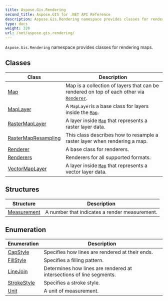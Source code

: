 ```yaml
---
title: Aspose.Gis.Rendering
second_title: Aspose.GIS for .NET API Reference
description: Aspose.Gis.Rendering namespace provides classes for rendering maps
type: docs
weight: 320
url: /net/aspose.gis.rendering/
---
```

`Aspose.Gis.Rendering` namespace provides classes for rendering maps.

## Classes

| Class | Description |
| --- | --- |
| [Map](./map/) | Map is a collection of layers that can be rendered on top of each other via [`Renderer`](../aspose.gis.rendering/renderer/). |
| [MapLayer](./maplayer/) | A `MapLayer`is a base class for layers inside the [`Map`](../aspose.gis.rendering/map/). |
| [RasterMapLayer](./rastermaplayer/) | A layer inside [`Map`](../aspose.gis.rendering/map/) that represents a raster layer data. |
| [RasterMapResampling](./rastermapresampling/) | This class describes how to resample a raster layer when rendering a map. |
| [Renderer](./renderer/) | A base class for renderers. |
| [Renderers](./renderers/) | Renderers for all supported formats. |
| [VectorMapLayer](./vectormaplayer/) | A layer inside [`Map`](../aspose.gis.rendering/map/) that represents a vector layer data. |
## Structures

| Structure | Description |
| --- | --- |
| [Measurement](./measurement/) | A number that indicates a render measurement. |
## Enumeration

| Enumeration | Description |
| --- | --- |
| [CapStyle](./capstyle/) | Specifies how lines are rendered at their ends. |
| [FillStyle](./fillstyle/) | Specifies a filling pattern. |
| [LineJoin](./linejoin/) | Determines how lines are rendered at intersections of line segments. |
| [StrokeStyle](./strokestyle/) | Specifies a stroke style. |
| [Unit](./unit/) | A unit of measurement. |


